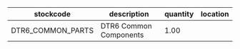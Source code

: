 |stockcode|description|quantity|location|
|---------|-----------|--------|--------|
|DTR6_COMMON_PARTS|DTR6 Common Components|1.00||

